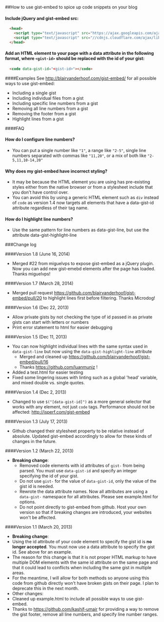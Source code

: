 ##How to use gist-embed to spice up code snippets on your blog

#### Include jQuery and gist-embed src:

```html
  <head>
    <script type="text/javascript" src="https://ajax.googleapis.com/ajax/libs/jquery/1.9.1/jquery.min.js"></script>
    <script type="text/javascript" src="//cdnjs.cloudflare.com/ajax/libs/gist-embed/1.7/gist-embed.min.js"></script>
  </head>
```

#### Add an HTML element to your page with a data attribute in the following format, where `<gist-id>` should be replaced with the id of your gist:

```html
  <code data-gist-id="<gist-id>"></code>
```

####Examples
See http://blairvanderhoof.com/gist-embed/ for all possible ways to use gist-embed:
* Including a single gist
* Including individual files from a gist
* Including specific line numbers from a gist
* Removing all line numbers from a gist
* Removing the footer from a gist
* Highlight lines from a gist

####FAQ
#### How do I configure line numbers?
* You can put a single number like `"1"`, a range like `"2-5"`, single line numbers separated with commas like `"11,20"`, or a mix of both like `"2-5,11,10-14,20"`

#### Why does my gist-embed have incorrect styling?
* It may be because the HTML element you are using has pre-existing styles either from the native browser or from a stylesheet include that you don't have control over.
* You can avoid this by using a generic HTML element such as `div` instead of `code` as version 1.4 now targets all elements that have a data-gist-id attribute regardless of their tag name.

#### How do I highlight line numbers?
* Use the same pattern for line numbers as data-gist-line, but use the attribute data-gist-highlight-line

###Change log

####Version 1.8 (June 16, 2014)
* Merged #22 from miguelvps to expose gist-embed as a jQuery plugin. Now you can add new gist-emebd elements after the page has loaded. Thanks miguelvps!

####Version 1.7 (March 28, 2014)
* Merged pull request https://github.com/blairvanderhoof/gist-embed/pull/20 to highlight lines first before filtering.  Thanks Microdog!

####Version 1.6 (Dec 22, 2013)
* Allow private gists by not checking the type of id passed in as private gists can start with letters or numbers
* Print error statement to html for easier debugging

####Version 1.5 (Dec 11, 2013)
* You can now highlight individual lines with the same syntax used in `data-gist-line` but now using the `data-gist-highlight-line` attribute
    * Merged and cleaned up https://github.com/blairvanderhoof/gist-embed/pull/16
    * Thanks https://github.com/luanmuniz !
* Added a test.html for easier testing
* Fixed some lingering issues with linting such as a global 'head' variable, and mixed double vs. single quotes.

####Version 1.4 (Dec 2, 2013)
* Changed to use `$("[data-gist-id]")` as a more general selector that works with any element, not just `code` tags. Performance should not be affected: http://jsperf.com/gist-embed

####Version 1.3 (July 17, 2013)
* Github changed their stylesheet property to be relative instead of absolute. Updated gist-embed accordingly to allow for these kinds of changes in the future.

####Version 1.2 (March 22, 2013)
* **Breaking change**:
  * Removed code elements with id attributes of `gist-` from being parsed.  You must use `data-gist-id` and specify an integer specifying the id of your gist.
  * Do not use `gist-` for the value of `data-gist-id`, only the value of the gist id is needed.
  * Rewrote the data attribute names.  Now all attributes are using a `data-gist-` namespace for all attributes. Please see example.html for options.
  * Do not point directly to gist-embed from github.  Host your own version so that if breaking changes are introduced, your websites won't be affected.

####Version 1.1 (March 20, 2013)
* **Breaking change**:
 * Using the id attribute of your code element to specify the gist id is **no longer accepted**.  You must now use a data attribute to specify the gist id.  See above for an example.
  * The reason for this change is that it is not proper HTML markup to have multiple DOM elements with the same id attribute on the same page and that it could lead to conflicts when including the same gist in multiple areas.
  * For the meantime, I will allow for both methods so anyone using this code from github directly won't have broken gists on their page.  I plan to deprecate this in the next month.
* Other changes:
 * Cleaned up example.html to include all possible ways to use gist-embed.
 * Thanks to https://github.com/kashif-umair for providing a way to remove the gist footer, remove all line numbers, and specify line number ranges.
